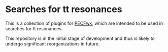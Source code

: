 # Searches for tt resonances

This is a collection of plugins for [PECFwk](https://github.com/andrey-popov/PECLocalFwk), which are intended to be used in searches for tt resonances.

This repository is in the initial stage of development and thus is likely to undergo significant reorganizations in future.
